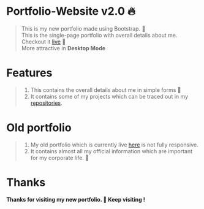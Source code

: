 # Portfolio-Website v2.0 :fire:

> This is my new portfolio made using Bootstrap.  🙌  
> This is the single-page portfolio with overall details about me.
> Checkout it [live](https://portfolio-nitin-2.netlify.app/)  :round_pushpin:    
> More attractive in __Desktop Mode__  

# Features

> 1. This contains the overall details about me in simple forms 📝  
> 2. It contains some of my projects which can be traced out in my [repositories](https://github.com/nitin30kumar?tab=repositories).  

# Old portfolio

> 1. My old portfolio which is currently live [here](https://portfolio-nitin.netlify.app) is not fully responsive.  
> 2. It contains almost all my official information which are important for my corporate life.  📃  

# Thanks

**Thanks for visiting my new portfolio. :triangular_flag_on_post: Keep visiting !**
